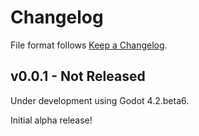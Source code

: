 # Changelog

File format follows [Keep a Changelog](https://keepachangelog.com/en/1.0.0/).


## v0.0.1 - Not Released

Under development using Godot 4.2.beta6.

Initial alpha release!


